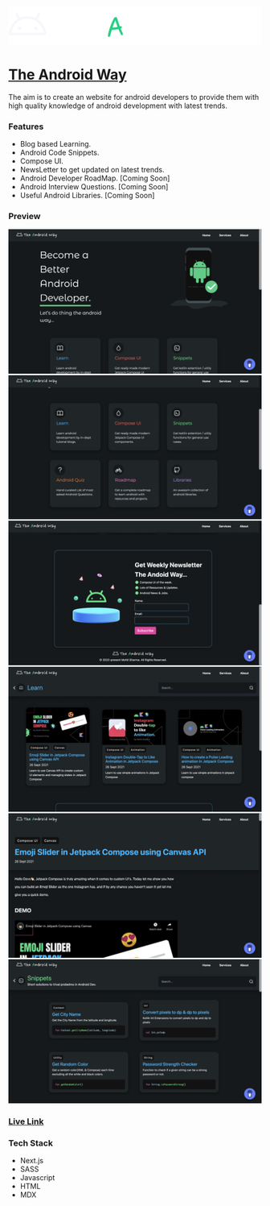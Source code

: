 <img src="public/logo.svg" />

# [The Android Way](https://the-android-way.vercel.app/)

The aim is to create an website for android developers to provide them with high quality knowledge of android development with latest trends.

### Features

* Blog based Learning.
* Android Code Snippets. 
* Compose UI. 
* NewsLetter to get updated on latest trends.
* Android Developer RoadMap. [Coming Soon]
* Android Interview Questions. [Coming Soon]
* Useful Android Libraries. [Coming Soon]



### Preview
<img src="preview/ss1.png"/> 
<img src="preview/ss2.png"/>
<img src="preview/ss3.png"/>
<img src="preview/ss4.png"/>
<img src="preview/ss5.png"/>
<img src="preview/ss6.png"/>


### [Live Link](https://the-android-way.vercel.app/)


### Tech Stack
* Next.js
* SASS
* Javascript
* HTML
* MDX


